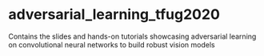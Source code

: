 # adversarial_learning_tfug2020
Contains the slides and hands-on tutorials showcasing adversarial learning on convolutional neural networks to build robust vision models
